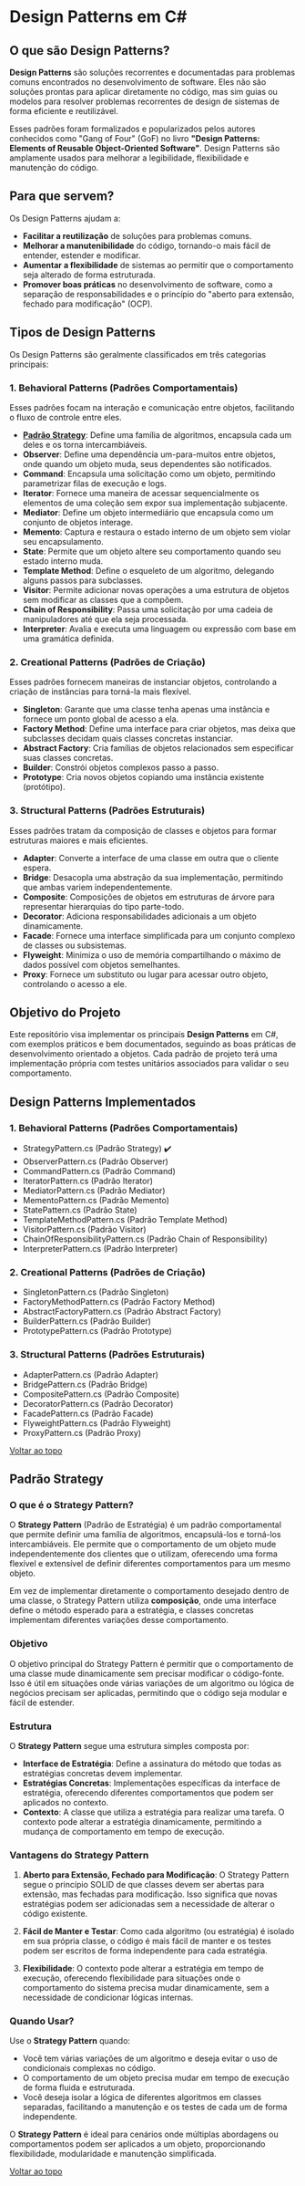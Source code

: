 # Design Patterns em C#

## O que são Design Patterns?

**Design Patterns** são soluções recorrentes e documentadas para problemas comuns encontrados no desenvolvimento de software. Eles não são soluções prontas para aplicar diretamente no código, mas sim guias ou modelos para resolver problemas recorrentes de design de sistemas de forma eficiente e reutilizável.

Esses padrões foram formalizados e popularizados pelos autores conhecidos como "Gang of Four" (GoF) no livro **"Design Patterns: Elements of Reusable Object-Oriented Software"**. Design Patterns são amplamente usados para melhorar a legibilidade, flexibilidade e manutenção do código.

## Para que servem?

Os Design Patterns ajudam a:

- **Facilitar a reutilização** de soluções para problemas comuns.
- **Melhorar a manutenibilidade** do código, tornando-o mais fácil de entender, estender e modificar.
- **Aumentar a flexibilidade** de sistemas ao permitir que o comportamento seja alterado de forma estruturada.
- **Promover boas práticas** no desenvolvimento de software, como a separação de responsabilidades e o princípio do "aberto para extensão, fechado para modificação" (OCP).

## Tipos de Design Patterns

Os Design Patterns são geralmente classificados em três categorias principais:

### 1. Behavioral Patterns (Padrões Comportamentais)
Esses padrões focam na interação e comunicação entre objetos, facilitando o fluxo de controle entre eles.

- **[Padrão Strategy](#padrão-strategy)**: Define uma família de algoritmos, encapsula cada um deles e os torna intercambiáveis. 
- **Observer**: Define uma dependência um-para-muitos entre objetos, onde quando um objeto muda, seus dependentes são notificados.
- **Command**: Encapsula uma solicitação como um objeto, permitindo parametrizar filas de execução e logs.
- **Iterator**: Fornece uma maneira de acessar sequencialmente os elementos de uma coleção sem expor sua implementação subjacente.
- **Mediator**: Define um objeto intermediário que encapsula como um conjunto de objetos interage.
- **Memento**: Captura e restaura o estado interno de um objeto sem violar seu encapsulamento.
- **State**: Permite que um objeto altere seu comportamento quando seu estado interno muda.
- **Template Method**: Define o esqueleto de um algoritmo, delegando alguns passos para subclasses.
- **Visitor**: Permite adicionar novas operações a uma estrutura de objetos sem modificar as classes que a compõem.
- **Chain of Responsibility**: Passa uma solicitação por uma cadeia de manipuladores até que ela seja processada.
- **Interpreter**: Avalia e executa uma linguagem ou expressão com base em uma gramática definida.

### 2. Creational Patterns (Padrões de Criação)
Esses padrões fornecem maneiras de instanciar objetos, controlando a criação de instâncias para torná-la mais flexível.

- **Singleton**: Garante que uma classe tenha apenas uma instância e fornece um ponto global de acesso a ela.
- **Factory Method**: Define uma interface para criar objetos, mas deixa que subclasses decidam quais classes concretas instanciar.
- **Abstract Factory**: Cria famílias de objetos relacionados sem especificar suas classes concretas.
- **Builder**: Constrói objetos complexos passo a passo.
- **Prototype**: Cria novos objetos copiando uma instância existente (protótipo).

### 3. Structural Patterns (Padrões Estruturais)
Esses padrões tratam da composição de classes e objetos para formar estruturas maiores e mais eficientes.

- **Adapter**: Converte a interface de uma classe em outra que o cliente espera.
- **Bridge**: Desacopla uma abstração da sua implementação, permitindo que ambas variem independentemente.
- **Composite**: Composições de objetos em estruturas de árvore para representar hierarquias do tipo parte-todo.
- **Decorator**: Adiciona responsabilidades adicionais a um objeto dinamicamente.
- **Facade**: Fornece uma interface simplificada para um conjunto complexo de classes ou subsistemas.
- **Flyweight**: Minimiza o uso de memória compartilhando o máximo de dados possível com objetos semelhantes.
- **Proxy**: Fornece um substituto ou lugar para acessar outro objeto, controlando o acesso a ele.

## Objetivo do Projeto

Este repositório visa implementar os principais **Design Patterns** em C#, com exemplos práticos e bem documentados, seguindo as boas práticas de desenvolvimento orientado a objetos. Cada padrão de projeto terá uma implementação própria com testes unitários associados para validar o seu comportamento.


## Design Patterns Implementados

### 1. Behavioral Patterns (Padrões Comportamentais)
   - StrategyPattern.cs (Padrão Strategy) ✔️
   - ObserverPattern.cs (Padrão Observer)
   - CommandPattern.cs (Padrão Command)
   - IteratorPattern.cs (Padrão Iterator)
   - MediatorPattern.cs (Padrão Mediator)
   - MementoPattern.cs (Padrão Memento)
   - StatePattern.cs (Padrão State)
   - TemplateMethodPattern.cs (Padrão Template Method)
   - VisitorPattern.cs (Padrão Visitor)
   - ChainOfResponsibilityPattern.cs (Padrão Chain of Responsibility)
   - InterpreterPattern.cs (Padrão Interpreter)

### 2. Creational Patterns (Padrões de Criação)
   - SingletonPattern.cs (Padrão Singleton)
   - FactoryMethodPattern.cs (Padrão Factory Method)
   - AbstractFactoryPattern.cs (Padrão Abstract Factory)
   - BuilderPattern.cs (Padrão Builder)
   - PrototypePattern.cs (Padrão Prototype)

### 3. Structural Patterns (Padrões Estruturais)
   - AdapterPattern.cs (Padrão Adapter)
   - BridgePattern.cs (Padrão Bridge)
   - CompositePattern.cs (Padrão Composite)
   - DecoratorPattern.cs (Padrão Decorator)
   - FacadePattern.cs (Padrão Facade)
   - FlyweightPattern.cs (Padrão Flyweight)
   - ProxyPattern.cs (Padrão Proxy)

[Voltar ao topo](#)
## Padrão Strategy

### O que é o Strategy Pattern?

O **Strategy Pattern** (Padrão de Estratégia) é um padrão comportamental que permite definir uma família de algoritmos, encapsulá-los e torná-los intercambiáveis. Ele permite que o comportamento de um objeto mude independentemente dos clientes que o utilizam, oferecendo uma forma flexível e extensível de definir diferentes comportamentos para um mesmo objeto.

Em vez de implementar diretamente o comportamento desejado dentro de uma classe, o Strategy Pattern utiliza **composição**, onde uma interface define o método esperado para a estratégia, e classes concretas implementam diferentes variações desse comportamento.

### Objetivo

O objetivo principal do Strategy Pattern é permitir que o comportamento de uma classe mude dinamicamente sem precisar modificar o código-fonte. Isso é útil em situações onde várias variações de um algoritmo ou lógica de negócios precisam ser aplicadas, permitindo que o código seja modular e fácil de estender.

### Estrutura

O **Strategy Pattern** segue uma estrutura simples composta por:

- **Interface de Estratégia**: Define a assinatura do método que todas as estratégias concretas devem implementar.
- **Estratégias Concretas**: Implementações específicas da interface de estratégia, oferecendo diferentes comportamentos que podem ser aplicados no contexto.
- **Contexto**: A classe que utiliza a estratégia para realizar uma tarefa. O contexto pode alterar a estratégia dinamicamente, permitindo a mudança de comportamento em tempo de execução.

### Vantagens do Strategy Pattern

1. **Aberto para Extensão, Fechado para Modificação**: O Strategy Pattern segue o princípio SOLID de que classes devem ser abertas para extensão, mas fechadas para modificação. Isso significa que novas estratégias podem ser adicionadas sem a necessidade de alterar o código existente.

2. **Fácil de Manter e Testar**: Como cada algoritmo (ou estratégia) é isolado em sua própria classe, o código é mais fácil de manter e os testes podem ser escritos de forma independente para cada estratégia.

3. **Flexibilidade**: O contexto pode alterar a estratégia em tempo de execução, oferecendo flexibilidade para situações onde o comportamento do sistema precisa mudar dinamicamente, sem a necessidade de condicionar lógicas internas.

### Quando Usar?

Use o **Strategy Pattern** quando:

- Você tem várias variações de um algoritmo e deseja evitar o uso de condicionais complexas no código.
- O comportamento de um objeto precisa mudar em tempo de execução de forma fluida e estruturada.
- Você deseja isolar a lógica de diferentes algoritmos em classes separadas, facilitando a manutenção e os testes de cada um de forma independente.

O **Strategy Pattern** é ideal para cenários onde múltiplas abordagens ou comportamentos podem ser aplicados a um objeto, proporcionando flexibilidade, modularidade e manutenção simplificada.

[Voltar ao topo](#)
